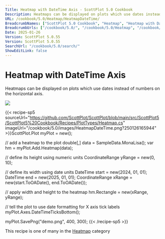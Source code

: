 ```yaml
---
Title: Heatmap with DateTime Axis - ScottPlot 5.0 Cookbook
Description: Heatmaps can be displayed on plots which use dates instead of numbers on the horizontal axis.
URL: /cookbook/5.0/Heatmap/HeatmapDateTime/
BreadcrumbNames: ["ScottPlot 5.0 Cookbook", "Heatmap", "Heatmap with DateTime Axis"]
BreadcrumbUrls: ["/cookbook/5.0/", "/cookbook/5.0/Heatmap", "/cookbook/5.0/Heatmap/HeatmapDateTime"]
Date: 2025-01-26
Version: ScottPlot 5.0.55
Version: ScottPlot 5.0.55
SearchUrl: "/cookbook/5.0/search/"
ShowEditLink: false
---
```



<div class='d-flex align-items-center mt-5'>
<h1 class='me-2 text-dark my-0 border-0'>Heatmap with DateTime Axis</h1>
</div>

Heatmaps can be displayed on plots which use dates instead of numbers on the horizontal axis.

[![](/cookbook/5.0/images/HeatmapDateTime.png?250126165944)](/cookbook/5.0/images/HeatmapDateTime.png?250126165944)

{{< recipe-sp5 sourceUrl="https://github.com/ScottPlot/ScottPlot/blob/main/src/ScottPlot5/ScottPlot5%20Cookbook/Recipes/PlotTypes/Heatmap.cs" imageUrl="/cookbook/5.0/images/HeatmapDateTime.png?250126165944" >}}ScottPlot.Plot myPlot = new();

// add a heatmap to the plot
double[,] data = SampleData.MonaLisa();
var hm = myPlot.Add.Heatmap(data);

// define its height using numeric units
CoordinateRange yRange = new(0, 10);

// define its width using date units
DateTime start = new(2024, 01, 01);
DateTime end = new(2025, 01, 01);
CoordinateRange xRange = new(start.ToOADate(), end.ToOADate());

// apply width and height to the heatmap
hm.Rectangle = new(xRange, yRange);

// tell the plot to use date formatting for X axis tick labels
myPlot.Axes.DateTimeTicksBottom();

myPlot.SavePng("demo.png", 400, 300);
{{< /recipe-sp5 >}}

<div class='my-5 text-center'>This recipe is one of many in the <a href='/cookbook/5.0/Heatmap'>Heatmap</a> category</div>


